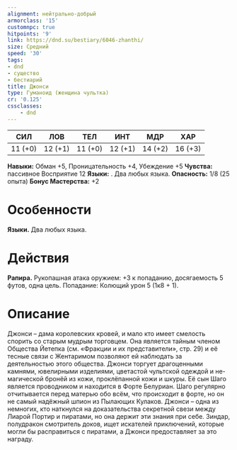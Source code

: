 ```yaml
---
alignment: нейтрально-добрый
armorclass: '15'
customnpc: true
hitpoints: '9'
link: https://dnd.su/bestiary/6046-zhanthi/
size: Средний
speed: '30'
tags:
- dnd
- существо
- бестиарий
title: Джонси
type: Гуманоид (женщина чультка)
cr: '0.125'
cssclasses:
    - dnd
---
```



| СИЛ | ЛОВ | ТЕЛ | ИНТ | МДР | ХАР |
|---|---|---|---|---|---|
| 11 (+0) | 12 (+1) | 11 (+0) | 12 (+1) | 14 (+2) | 16 (+3) |
**Навыки:** Обман +5, Проницательность +4, Убеждение +5
**Чувства:** пассивное Восприятие 12
**Языки:** . Два любых языка.
**Опасность:** 1/8 (25 опыта)
**Бонус Мастерства:** +2


# Особенности
**Языки.** Два любых языка.


# Действия
**Рапира.** Рукопашная атака оружием: +3 к попаданию, досягаемость 5 футов, одна цель. Попадание: Колющий урон 5 (1к8 + 1).


# Описание
Джонси – дама королевских кровей, и мало кто имеет смелость спорить со старым мудрым торговцем. Она является тайным членом Общества Йетепка (см. «Фракции и их представители», стр. 29) и её тесные связи с Жентаримом позволяют ей наблюдать за деятельностью этого общества. Джонси торгует драгоценными камнями, ювелирными изделиями, цветастой чультской одеждой и не-магической бронёй из кожи, проклёпанной кожи и шкуры. Её сын Шаго является проводником и находится в Форте Белуриан. Шаго регулярно отчитывается перед матерью обо всём, что происходит в форте, но он не самый надёжный шпион из Пылающих Кулаков. Джонси – одна из немногих, кто наткнулся на доказательства секретной свези между Лиарой Портир и пиратами, но она держит эти знания при себе. Зиндар, полудракон смотритель доков, ищет искателей приключений, которые могли бы расправиться с пиратами, а Джонси предоставляет за это награду.